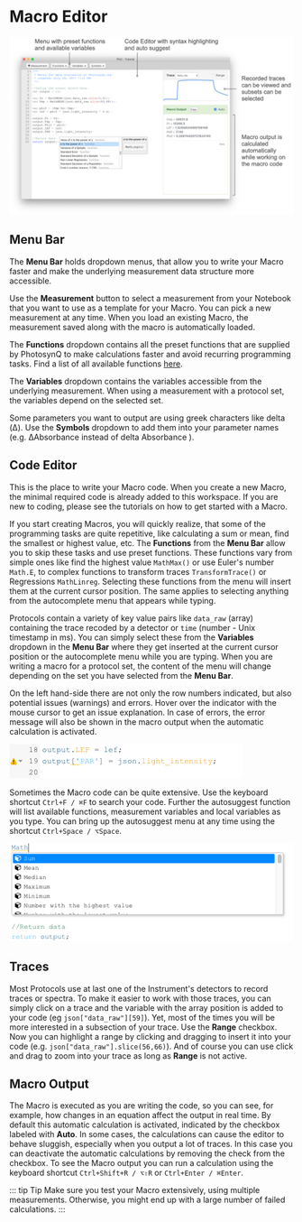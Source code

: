 # Macro Editor

![The Macro Editor Window](./images/macro-editor.png)

## Menu Bar

The **Menu Bar** holds dropdown menus, that allow you to write your Macro faster and make the underlying measurement data structure more accessible.

Use the **Measurement** button to select a measurement from your Notebook that you want to use as a template for your Macro. You can pick a new measurement at any time. When you load an existing Macro, the measurement saved along with the macro is automatically loaded.

The **Functions** dropdown contains all the preset functions that are supplied by PhotosynQ to make calculations faster and avoid recurring programming tasks. Find a list of all available functions [here](../macros/provided-functions.md).

The **Variables** dropdown contains the variables accessible from the underlying measurement. When using a measurement with a protocol set, the variables depend on the selected set.

Some parameters you want to output are using greek characters like delta (Δ). Use the **Symbols** dropdown to add them into your parameter names (e.g. ΔAbsorbance instead of delta Absorbance ).

## Code Editor

This is the place to write your Macro code. When you create a new Macro, the minimal required code is already added to this workspace. If you are new to coding, please see the tutorials on how to get started with a Macro.

If you start creating Macros, you will quickly realize, that some of the programming tasks are quite repetitive, like calculating a sum or mean, find the smallest or highest value, etc. The **Functions** from the **Menu Bar** allow you to skip these tasks and use preset functions. These functions vary from simple ones like find the highest value `MathMax()` or use Euler's number `Math.E`, to complex functions to transform traces `TransformTrace()` or Regressions `MathLinreg`. Selecting these functions from the menu will insert them at the current cursor position. The same applies to selecting anything from the autocomplete menu that appears while typing.

Protocols contain a variety of key value pairs like `data_raw` (array) containing the trace recoded by a detector or `time` (number - Unix timestamp in ms). You can simply select these from the **Variables** dropdown in the **Menu Bar** where they get inserted at the current cursor position or the autocomplete menu while you are typing. When you are writing a macro for a protocol set, the content of the menu will change depending on the set you have selected from the **Menu Bar**.

On the left hand-side there are not only the row numbers indicated, but also potential issues (warnings) and errors. Hover over the indicator with the mouse cursor to get an issue explanation. In case of errors, the error message will also be shown in the macro output when the automatic calculation is activated.

![Warning about a potential issue in the code](./images/macro-editor-warning.png)

Sometimes the Macro code can be quite extensive. Use the keyboard shortcut `Ctrl+F / ⌘F` to search your code. Further the autosuggest function will list available functions, measurement variables and local variables as you type. You can bring up the autosuggest menu at any time using the shortcut `Ctrl+Space / ⌥Space`.

![While typing available variables and functions are autosuggested.](./images/macro-editor-autosuggest.png)

## Traces

Most Protocols use at last one of the Instrument's detectors to record traces or spectra. To make it easier to work with those traces, you can simply click on a trace and the variable with the array position is added to your code (eg `json["data_raw"][59]`). Yet, most of the times you will be more interested in a subsection of your trace. Use the **Range** checkbox. Now you can highlight a range by clicking and dragging to insert it into your code (e.g. `json["data_raw"].slice(56,66)`). And of course you can use click and drag to zoom into your trace as long as **Range** is not active.

## Macro Output

The Macro is executed as you are writing the code, so you can see, for example, how changes in an equation affect the output in real time. By default this automatic calculation is activated, indicated by the checkbox labeled with **Auto**. In some cases, the calculations can cause the editor to behave sluggish, especially when you output a lot of traces. In this case you can deactivate the automatic calculations by removing the check from the checkbox. To see the Macro output you can run a calculation using the keyboard shortcut `Ctrl+Shift+R / ⌥⇧R` or `Ctrl+Enter / ⌘Enter`.

::: tip Tip
Make sure you test your Macro extensively, using multiple measurements. Otherwise, you might end up with a large number of failed calculations.
:::

